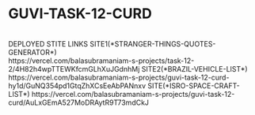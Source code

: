# GUVI-TASK-12-CURD
<BR>
DEPLOYED STITE LINKS
SITE1(*STRANGER-THINGS-QUOTES-GENERATOR*)
<BR>
https://vercel.com/balasubramaniam-s-projects/task-12-2/4H82h4wpTTEWKfcmGLhXuJGdnhMj
SITE2(*BRAZIL-VEHICLE-LIST*)
https://vercel.com/balasubramaniam-s-projects/guvi-task-12-curd-hy1d/GuNQ354pd1GtqZhXCsEeAbPANnxv
SITE(*ISRO-SPACE-CRAFT-LIST*)
https://vercel.com/balasubramaniam-s-projects/guvi-task-12-curd/AuLxGEmA527MoDRAytR9T73mdCkJ
